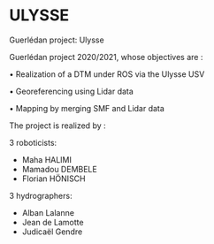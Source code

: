 # ULYSSE
Guerlédan project: Ulysse

Guerlédan project 2020/2021, whose objectives are : 

• Realization of a DTM under ROS via the Ulysse USV

• Georeferencing using Lidar data

• Mapping by merging SMF and Lidar data 

The project is realized by :

3 roboticists:   
  - Maha HALIMI
  - Mamadou DEMBELE 
  - Florian HÖNISCH

3 hydrographers:
  - Alban Lalanne 
  - Jean de Lamotte 
  - Judicaël Gendre  
